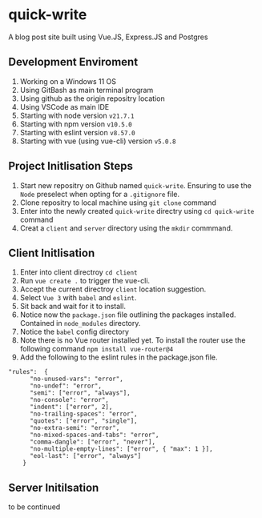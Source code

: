 # quick-write
A blog post site built using Vue.JS, Express.JS and Postgres

## Development Enviroment

1. Working on a Windows 11 OS
2. Using GitBash as main terminal program
3. Using github as the origin repositry location
4. Using VSCode as main IDE
5. Starting with node version `v21.7.1`
6. Starting with npm version `v10.5.0`
7. Starting with eslint version `v8.57.0`
8. Starting with vue (using vue-cli) version `v5.0.8`


## Project Initlisation Steps

1. Start new repositry on Github named `quick-write`. Ensuring to use the `Node` preselect when opting for a `.gitignore` file.
2. Clone repositry to local machine using `git clone` command
3. Enter into the newly created `quick-write` directry using `cd quick-write` command
4. Creat a `client` and `server` directory using the `mkdir` commmand.

## Client Initlisation
1. Enter into client directroy `cd client`
2. Run `vue create .` to trigger the vue-cli.
3. Accept the current directroy `client` location suggestion.
3. Select `Vue 3` with `babel` and `eslint`.
4. Sit back and wait for it to install.
5. Notice now the `package.json` file outlining the packages installed. Contained in `node_modules` directory.
7. Notice the `babel` config directory
8. Note there is no Vue router installed yet. To install the router use the following command `npm install vue-router@4`
9. Add the following to the eslint rules in the package.json file.
```    
"rules":  {
      "no-unused-vars": "error",
      "no-undef": "error",
      "semi": ["error", "always"],
      "no-console": "error",
      "indent": ["error", 2],
      "no-trailing-spaces": "error",
      "quotes": ["error", "single"],
      "no-extra-semi": "error",
      "no-mixed-spaces-and-tabs": "error",
      "comma-dangle": ["error", "never"],
      "no-multiple-empty-lines": ["error", { "max": 1 }],
      "eol-last": ["error", "always"]
    }
```

## Server Initilsation
to be continued